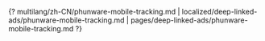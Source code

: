 {? multilang/zh-CN/phunware-mobile-tracking.md | localized/deep-linked-ads/phunware-mobile-tracking.md | pages/deep-linked-ads/phunware-mobile-tracking.md ?}
